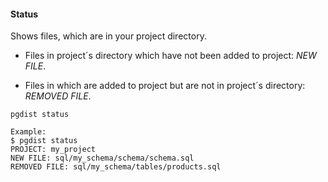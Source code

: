 #### Status

Shows files, which are in your project directory.

- Files in project´s directory which have not been added to project: *NEW FILE*.

- Files in which are added to project but are not in project´s directory: *REMOVED FILE*.

```
pgdist status

Example:
$ pgdist status
PROJECT: my_project
NEW FILE: sql/my_schema/schema/schema.sql
REMOVED FILE: sql/my_schema/tables/products.sql
```
